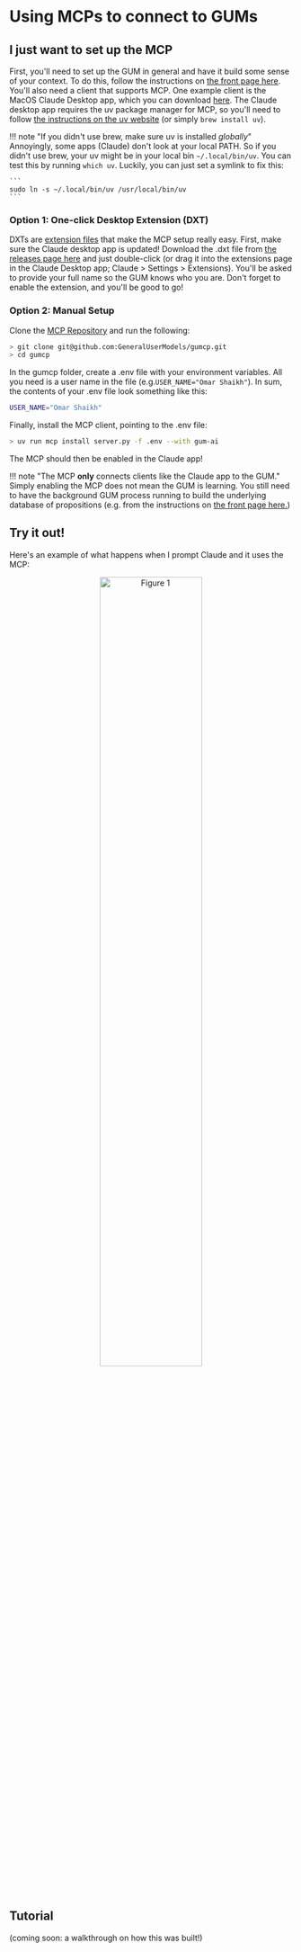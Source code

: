 # Using MCPs to connect to GUMs

## I just want to set up the MCP

First, you'll need to set up the GUM in general and have it build some sense of your context. To do this, follow the instructions on [the front page here](../index.md). You'll also need a client that supports MCP. One example client is the MacOS Claude Desktop app, which you can download [here](https://claude.ai/download). The Claude desktop app requires the uv package manager for MCP, so you'll need to follow [the instructions on the uv website](https://docs.astral.sh/uv/getting-started/installation/) (or simply ```brew install uv```).

!!! note "If you didn't use brew, make sure uv is installed _globally_"
    Annoyingly, some apps (Claude) don't look at your local PATH. So if you didn't use brew, your uv might be in your local bin ```~/.local/bin/uv```. You can test this by running ```which uv```. Luckily, you can just set a symlink to fix this:

    ```
    sudo ln -s ~/.local/bin/uv /usr/local/bin/uv
    ```

### Option 1: One-click Desktop Extension (DXT)

DXTs are [extension files](https://github.com/anthropics/dxt) that make the MCP setup really easy. First, make sure the Claude desktop app is updated! Download the .dxt file from [the releases page here](https://github.com/GeneralUserModels/gumcp/releases) and just double-click (or drag it into the extensions page in the Claude Desktop app; Claude > Settings > Extensions). You'll be asked to provide your full name so the GUM knows who you are. Don't forget to enable the extension, and you'll be good to go!

### Option 2: Manual Setup

Clone the [MCP Repository](https://github.com/GeneralUserModels/gumcp) and run the following:

```bash
> git clone git@github.com:GeneralUserModels/gumcp.git
> cd gumcp
```

In the gumcp folder, create a .env file with your environment variables. All you need is a user name in the file (e.g.```USER_NAME="Omar Shaikh"```). In sum, the contents of your .env file look something like this:

```bash
USER_NAME="Omar Shaikh"
```

Finally, install the MCP client, pointing to the .env file:

```bash
> uv run mcp install server.py -f .env --with gum-ai
```

The MCP should then be enabled in the Claude app!

!!! note "The MCP **only** connects clients like the Claude app to the GUM."
    Simply enabling the MCP does not mean the GUM is learning. You still need to have the background GUM process running to build the underlying database of propositions (e.g. from the instructions on [the front page here.](../index.md))

## Try it out!

Here's an example of what happens when I prompt Claude and it uses the MCP:

<div style="text-align: center;">
<img src="https://generalusermodels.github.io/gum/tutorials/mcp.png" alt="Figure 1" width="60%" />
</div>

## Tutorial

(coming soon: a walkthrough on how this was built!)